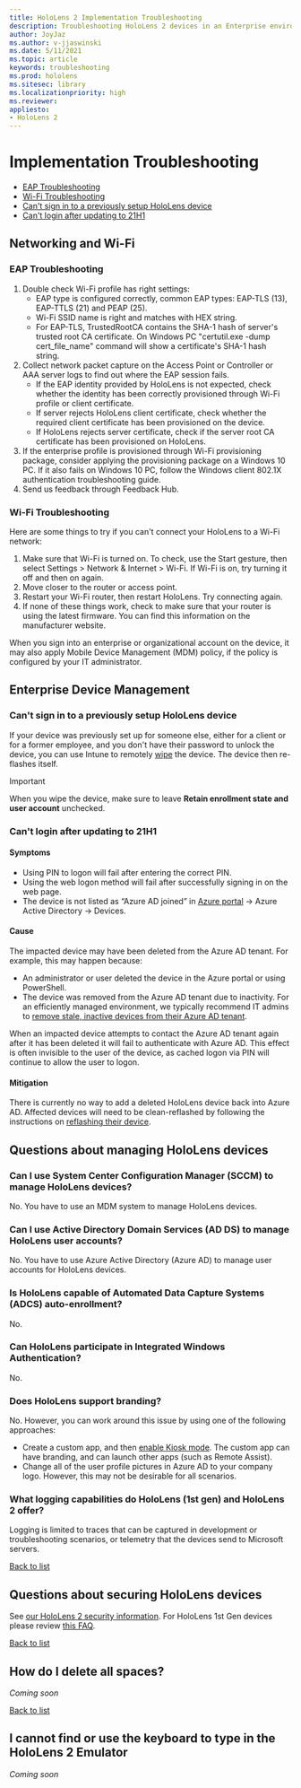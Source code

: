 ```yaml
---
title: HoloLens 2 Implementation Troubleshooting
description: Troubleshooting HoloLens 2 devices in an Enterprise environment
author: JoyJaz
ms.author: v-jjaswinski
ms.date: 5/11/2021
ms.topic: article
keywords: troubleshooting
ms.prod: hololens
ms.sitesec: library
ms.localizationpriority: high
ms.reviewer: 
appliesto:
- HoloLens 2
---
```


# Implementation Troubleshooting


<a id="list"></a>
- [EAP Troubleshooting](#eap-troubleshooting)
- [Wi-Fi Troubleshooting](#wi-fi-troubleshooting)
- [Can't sign in to a previously setup HoloLens device](#cant-sign-in-to-a-previously-setup-hololens-device)
- [Can't login after updating to 21H1](#cant-login-after-updating-to-21h1)

## Networking and Wi-Fi
### EAP Troubleshooting
1. Double check Wi-Fi profile has right settings:
    - EAP type is configured correctly, common EAP types: EAP-TLS (13), EAP-TTLS (21) and PEAP (25).
    - Wi-Fi SSID name is right and matches with HEX string.
    - For EAP-TLS, TrustedRootCA contains the SHA-1 hash of server's trusted root CA certificate. On Windows PC "certutil.exe -dump cert_file_name" command will show a certificate's SHA-1 hash string.
2. Collect network packet capture on the Access Point or Controller or AAA server logs to find out where the EAP session fails.
    - If the EAP identity provided by HoloLens is not expected, check whether the identity has been correctly provisioned through Wi-Fi profile or client certificate.
    - If server rejects HoloLens client certificate, check whether the required client certificate has been provisioned on the device.
    - If HoloLens rejects server certificate, check if the server root CA certificate has been provisioned on HoloLens.
3. If the enterprise profile is provisioned through Wi-Fi provisioning package, consider applying the provisioning package on a Windows 10 PC. If it also fails on Windows 10 PC, follow the Windows client 802.1X authentication troubleshooting guide.
4. Send us feedback through Feedback Hub.

### Wi-Fi Troubleshooting

Here are some things to try if you can't connect your HoloLens to a Wi-Fi network:

1. Make sure that Wi-Fi is turned on. To check, use the Start gesture, then select Settings > Network & Internet > Wi-Fi. If Wi-Fi is on, try turning it off and then on again.
2. Move closer to the router or access point.
3. Restart your Wi-Fi router, then restart HoloLens. Try connecting again.
4. If none of these things work, check to make sure that your router is using the latest firmware. You can find this information on the manufacturer website.

When you sign into an enterprise or organizational account on the device, it may also apply Mobile Device Management (MDM) policy, if the policy is configured by your IT administrator.

## Enterprise Device Management

### Can't sign in to a previously setup HoloLens device

If your device was previously set up for someone else, either for a client or for a former employee, and you don't have their password to unlock the device, you can use Intune to remotely [wipe](https://docs.microsoft.com/intune/remote-actions/devices-wipe) the device. The device then re-flashes itself.  
   > [!IMPORTANT]  
   > When you wipe the device, make sure to leave **Retain enrollment state and user account** unchecked.

### Can't login after updating to 21H1

#### Symptoms
- Using PIN to logon will fail after entering the correct PIN.
- Using the web logon method will fail after successfully signing in on the web page.
- The device is not listed as “Azure AD joined” in [Azure portal](https://portal.azure.com/) -> Azure Active Directory -> Devices.

#### Cause
The impacted device may have been deleted from the Azure AD tenant. For example, this may happen because:

- An administrator or user deleted the device in the Azure portal or using PowerShell.
- The device was removed from the Azure AD tenant due to inactivity. For an efficiently managed environment, we typically recommend IT admins to [remove stale, inactive devices from their Azure AD tenant](https://docs.microsoft.com/azure/active-directory/devices/manage-stale-devices).

When an impacted device attempts to contact the Azure AD tenant again after it has been deleted it will fail to authenticate with Azure AD. This effect is often invisible to the user of the device, as cached logon via PIN will continue to allow the user to logon.

#### Mitigation
There is currently no way to add a deleted HoloLens device back into Azure AD. Affected devices will need to be clean-reflashed by following the instructions on [reflashing their device](hololens-recovery.md#clean-reflash-the-device).

## Questions about managing HoloLens devices

### Can I use System Center Configuration Manager (SCCM) to manage HoloLens devices?

No. You have to use an MDM system to manage HoloLens devices.

### Can I use Active Directory Domain Services (AD DS) to manage HoloLens user accounts?

No. You have to use Azure Active Directory (Azure AD) to manage user accounts for HoloLens devices.

### Is HoloLens capable of Automated Data Capture Systems (ADCS) auto-enrollment?

No.

### Can HoloLens participate in Integrated Windows Authentication?

No.

### Does HoloLens support branding?

No. However, you can work around this issue by using one of the following approaches:

- Create a custom app, and then [enable Kiosk mode](hololens-kiosk.md). The custom app can have branding, and can launch other apps (such as Remote Assist).  
- Change all of the user profile pictures in Azure AD to your company logo. However, this may not be desirable for all scenarios.

### What logging capabilities do HoloLens (1st gen) and HoloLens 2 offer?

Logging is limited to traces that can be captured in development or troubleshooting scenarios, or telemetry that the devices send to Microsoft servers.

[Back to list](#list)

## Questions about securing HoloLens devices

See [our HoloLens 2 security information](security-overview.md).
For HoloLens 1st Gen devices please review [this FAQ](hololens1-faq-security.md).

[Back to list](#list)

## How do I delete all spaces?

*Coming soon*

[Back to list](#list)

## I cannot find or use the keyboard to type in the HoloLens 2 Emulator

*Coming soon*